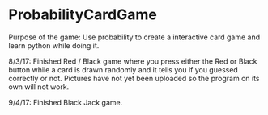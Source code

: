 # ProbabilityCardGame
Purpose of the game: Use probability to create a interactive card game and learn python while doing it.

8/3/17: Finished Red / Black game where you press either the Red or Black button while a card is drawn randomly and it tells you if you guessed correctly or not. Pictures have not yet been uploaded so the program on its own will not work.

9/4/17: Finished Black Jack game.
